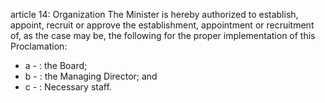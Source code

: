 article 14: Organization
The Minister is hereby authorized to establish, appoint, recruit or approve the establishment, appointment or recruitment of, as the case may be, the following for the proper implementation of this Proclamation:
<ul>
			<li>a - : the Board;<ul>
			</ul></li>			<li>b - : the Managing Director; and<ul>
			</ul></li>			<li>c - : Necessary staff.<ul>
			</ul></li></ul>